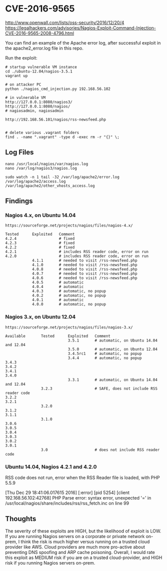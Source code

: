 # CVE-2016-9565

http://www.openwall.com/lists/oss-security/2016/12/20/4
https://legalhackers.com/advisories/Nagios-Exploit-Command-Injection-CVE-2016-9565-2008-4796.html

You can find an example of the Apache error log, after successful exploit in
the apache2_error.log file in this repo.

Run the exploit:
```shell
# startup vulnerable VM instance
cd ./ubuntu-12.04/nagios-3.5.1
vagrant up

# on attacker PC
python ./nagios_cmd_injection.py 192.168.56.102

# in vulnerable VM
http://127.0.0.1:8080/nagios3/
http://127.0.0.1:8080/nagios/
# nagiosadmin, nagiosadmin

http://192.168.56.101/nagios/rss-newsfeed.php


# delete various .vagrant folders
find . -name ".vagrant" -type d -exec rm -r "{}" \;
```


## Log Files
```shell
nano /usr/local/nagios/var/nagios.log
nano /var/log/nagios3/nagios.log

sudo watch -n 1 tail -32 /var/log/apache2/error.log
/var/log/apache2/access.log
/var/log/apache2/other_vhosts_access.log
```



## Findings


### Nagios 4.x, on Ubuntu 14.04
```shell
https://sourceforge.net/projects/nagios/files/nagios-4.x/

Tested		Exploited	Comment
4.2.4					# fixed
4.2.3					# fixed
4.2.2					# fixed
4.2.1					# includes RSS reader code, error on run
4.2.0					# includes RSS reader code, error on run
			4.1.1		# needed to visit /rss-newsfeed.php
			4.1.0		# needed to visit /rss-newsfeed.php
			4.0.8		# needed to visit /rss-newsfeed.php
			4.0.7		# needed to visit /rss-newsfeed.php
			4.0.6		# needed to visit /rss-newsfeed.php
			4.0.5		# automatic
			4.0.4		# automatic
			4.0.3		# automatic, no popup
			4.0.2		# automatic, no popup
			4.0.1		# automatic
			4.0.0		# automatic, no popup
```

### Nagios 3.x, on Ubuntu 12.04
```shell
https://sourceforge.net/projects/nagios/files/nagios-3.x/

Available		Tested		Exploited	Comment
							3.5.1		# automatic, on Ubuntu 14.04 and 12.04
							3.5.0		# automatic, on Ubuntu 12.04
							3.4.5rc1	# automatic, no popup
							3.4.4		# automatic, no popup
3.4.3
3.4.2
3.4.1
3.4.0
							3.3.1		# automatic, on Ubuntu 14.04 and 12.04
				3.2.3					# SAFE, does not include RSS reader code
3.2.2
3.2.1
				3.2.0
3.1.2
3.1.1
				3.1.0
3.0.6
3.0.5
3.0.4
3.0.3
3.0.2
3.0.1
				3.0						# does not include RSS reader code
```



### Ubuntu 14.04, Nagios 4.2.1 and 4.2.0

RSS code does not run, error when the RSS Reader file is loaded, with PHP 5.5.9

[Thu Dec 29 18:41:06.017615 2016] [:error] [pid 5254] [client 192.168.56.102:42768] PHP Parse error:  syntax error, unexpected '=' in /usr/local/nagios/share/includes/rss/rss_fetch.inc on line 99




## Thoughts

The severity of these exploits are HIGH, but the likelihood of exploit is LOW.
If you are running Nagios servers on a corporate or private network on-prem,
I think the risk is much higher versus running on a trusted cloud provider
like AWS. Cloud providers are much more pro-active about preventing DNS spoofing
and ARP cache poisoning. Overall, I would rate this exploit as MEDIUM risk if
you are on a trusted cloud-provider, and HIGH risk if you running Nagios
servers on-prem.
